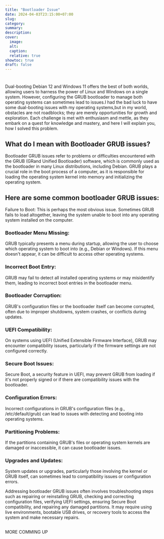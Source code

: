 ```yaml
---
title: "Bootloader Issue"
date: 2024-04-03T23:15:00+07:00
slug: 
category: 
summary:
description: 
cover:
  image:  
  alt:
  caption: 
  relative: true
showtoc: true
draft: false
---
```


#
Dual-booting Debian 12 and Windows 11 offers the best of both worlds, allowing users to harness the power of Linux and Windows on a single system. However, configuring the GRUB bootloader to manage both operating systems can sometimes lead to issues.I had the bad luck to have some dual-booting issues with my operating systems,but in my world, obstacles are not roadblocks; they are merely opportunities for growth and exploration. Each challenge is met with enthusiasm and mettle, as they embark on a quest for knowledge and mastery, and here I will explain you, how I solved this problem.
## What do I mean with Bootloader GRUB issues?

Bootloader GRUB issues refer to problems or difficulties encountered with the GRUB (GRand Unified Bootloader) software, which is commonly used as the bootloader in many Linux distributions, including Debian. GRUB plays a crucial role in the boot process of a computer, as it is responsible for loading the operating system kernel into memory and initializing the operating system.

## Here are some common bootloader GRUB issues:
Failure to Boot: This is perhaps the most obvious issue. Sometimes GRUB fails to load altogether, leaving the system unable to boot into any operating system installed on the computer.

### Bootloader Menu Missing: 
GRUB typically presents a menu during startup, allowing the user to choose which operating system to boot into (e.g., Debian or Windows). If this menu doesn't appear, it can be difficult to access other operating systems.

### Incorrect Boot Entry: 
GRUB may fail to detect all installed operating systems or may misidentify them, leading to incorrect boot entries in the bootloader menu.

### Bootloader Corruption: 
GRUB's configuration files or the bootloader itself can become corrupted, often due to improper shutdowns, system crashes, or conflicts during updates.

### UEFI Compatibility: 
On systems using UEFI (Unified Extensible Firmware Interface), GRUB may encounter compatibility issues, particularly if the firmware settings are not configured correctly.

### Secure Boot Issues: 
Secure Boot, a security feature in UEFI, may prevent GRUB from loading if it's not properly signed or if there are compatibility issues with the bootloader.

### Configuration Errors: 
Incorrect configurations in GRUB's configuration files (e.g., /etc/default/grub) can lead to issues with detecting and booting into operating systems.

### Partitioning Problems: 
If the partitions containing GRUB's files or operating system kernels are damaged or inaccessible, it can cause bootloader issues.

### Upgrades and Updates: 
System updates or upgrades, particularly those involving the kernel or GRUB itself, can sometimes lead to compatibility issues or configuration errors.

Addressing bootloader GRUB issues often involves troubleshooting steps such as repairing or reinstalling GRUB, checking and correcting configuration files, verifying UEFI settings, ensuring Secure Boot compatibility, and repairing any damaged partitions. It may require using live environments, bootable USB drives, or recovery tools to access the system and make necessary repairs.

##
MORE COMMING UP